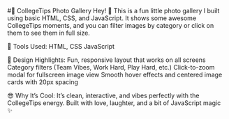 #📸 CollegeTips Photo Gallery
Hey! 👋
This is a fun little photo gallery I built using basic HTML, CSS, and JavaScript. It shows some awesome CollegeTips moments, and you can filter images by category or click on them to see them in full size.

🔧 Tools Used:
HTML, 
CSS
JavaScript

🎨 Design Highlights:
Fun, responsive layout that works on all screens
Category filters (Team Vibes, Work Hard, Play Hard, etc.)
Click-to-zoom modal for fullscreen image view
Smooth hover effects and centered image cards with 20px spacing

😎 Why It’s Cool:
It’s clean, interactive, and vibes perfectly with the CollegeTips energy. Built with love, laughter, and a bit of JavaScript magic ✨
